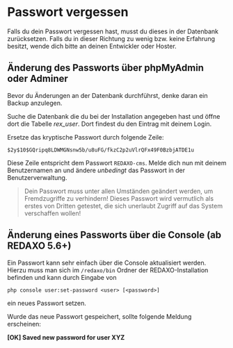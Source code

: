 # Passwort vergessen

Falls du dein Passwort vergessen hast, musst du dieses in der Datenbank zurücksetzen. Falls du in dieser Richtung zu wenig bzw. keine Erfahrung besitzt, wende dich bitte an deinen Entwickler oder Hoster.

## Änderung des Passworts über phpMyAdmin oder Adminer

Bevor du Änderungen an der Datenbank durchführst, denke daran ein Backup anzulegen.

Suche die Datenbank die du bei der Installation angegeben hast und öffne dort die Tabelle *rex_user*. Dort findest du den Eintrag mit deinem Login.

Ersetze das kryptische Passwort durch folgende Zeile:

```
$2y$10$GQripq8LDWMGNsnw5b/u8uFG/fkzC2p2uVlrQFx49F0BzbjATDE1u 
```

Diese Zeile entspricht dem Passwort `REDAXO-cms`. Melde dich nun mit deinem Benutzernamen an und ändere *unbedingt* das Passwort in der Benutzerverwaltung.

> Dein Passwort muss unter allen Umständen geändert werden, um Fremdzugriffe zu verhindern! Dieses Passwort wird vermutlich als erstes von Dritten getestet, die sich unerlaubt Zugriff auf das System verschaffen wollen!

## Änderung eines Passworts über die Console (ab REDAXO 5.6+)

Ein Passwort kann sehr einfach über die Console aktualisiert werden. Hierzu muss man sich im `/redaxo/bin` Ordner der REDAXO-Installation befinden und kann durch Eingabe von

```php console user:set-password <user> [<password>]```

 ein neues Passwort setzen.

Wurde das neue Passwort gespeichert, sollte folgende Meldung erscheinen:

**[OK] Saved new password for user XYZ**
